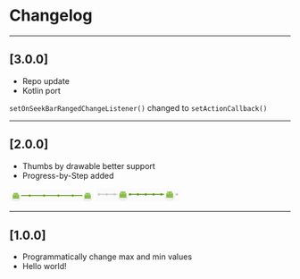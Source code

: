 # Changelog

---

## [3.0.0]

- Repo update
- Kotlin port  

`setOnSeekBarRangedChangeListener()` changed to `setActionCallback()`

---

## [2.0.0]
- Thumbs by drawable better support
- Progress-by-Step added

<img src="media/sample4.png" alt="Sample4" width="30%"/>
<img src="media/sample5.png" alt="Sample5" width="30%"/>

---

## [1.0.0]
- Programmatically change max and min values
- Hello world!
